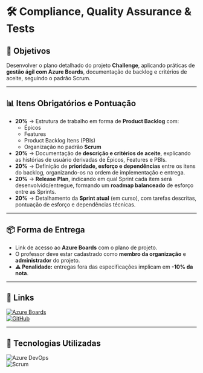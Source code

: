 # 🛠️ **Compliance, Quality Assurance & Tests**

## 🔶 **Objetivos**
Desenvolver o plano detalhado do projeto **Challenge**, aplicando práticas de **gestão ágil com Azure Boards**, documentação de backlog e critérios de aceite, seguindo o padrão Scrum.

---

## 📊 **Itens Obrigatórios e Pontuação**
- **20%** → Estrutura de trabalho em forma de **Product Backlog** com:
  - Épicos  
  - Features  
  - Product Backlog Itens (PBIs)  
  - Organização no padrão **Scrum**  
- **20%** → Documentação de **descrição e critérios de aceite**, explicando as histórias de usuário derivadas de Épicos, Features e PBIs.  
- **20%** → Definição de **prioridade, esforço e dependências** entre os itens do backlog, organizando-os na ordem de implementação e entrega.  
- **20%** → **Release Plan**, indicando em qual Sprint cada item será desenvolvido/entregue, formando um **roadmap balanceado** de esforço entre as Sprints.  
- **20%** → Detalhamento da **Sprint atual** (em curso), com tarefas descritas, pontuação de esforço e dependências técnicas.  

---

## 📦 **Forma de Entrega**
- Link de acesso ao **Azure Boards** com o plano de projeto.  
- O professor deve estar cadastrado como **membro da organização** e **administrador** do projeto.  
- **⚠️ Penalidade:** entregas fora das especificações implicam em **-10% da nota**.  

---

## 📂 **Links**
[![Azure Boards](https://img.shields.io/badge/Azure_Boards-0078D7?style=flat-square&logo=microsoftazure)](https://azure.microsoft.com/services/devops/boards/)  
[![GitHub](https://img.shields.io/badge/GitHub-Repositório-blue?style=flat-square&logo=github)](https://github.com/carmipa/challenge_2025_2_semestre_mottu_parte_1/tree/main/Compliance_Quality_Assurance_Tests)  

---

## 🎨 **Tecnologias Utilizadas**
![Azure DevOps](https://img.shields.io/badge/Azure%20DevOps-0078D7?style=flat-square&logo=azuredevops)  
![Scrum](https://img.shields.io/badge/Scrum-6DB33F?style=flat-square&logo=agile)  

